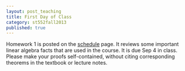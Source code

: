 ```yaml
---
layout: post_teaching
title: First Day of Class
category: st552fall2013
published: true
---
```


Homework 1 is posted on the [schedule](../../../schedule.html) page. It reviews some important linear algebra facts that are used in the course. It is due Sep 4 in class. Please make your proofs self-contained, without citing corresponding theorems in the textbook or lecture notes.

